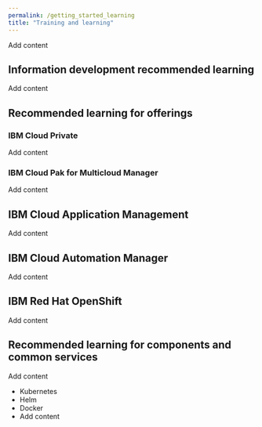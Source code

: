 ```yaml
---
permalink: /getting_started_learning
title: "Training and learning"
---
```


Add content

## Information development recommended learning

Add content

## Recommended learning for offerings

### IBM Cloud Private

Add content

### IBM Cloud Pak for Multicloud Manager

Add content

## IBM Cloud Application Management

Add content

## IBM Cloud Automation Manager

Add content

## IBM Red Hat OpenShift

Add content

## Recommended learning for components and common services

Add content

- Kubernetes
- Helm
- Docker
- Add content